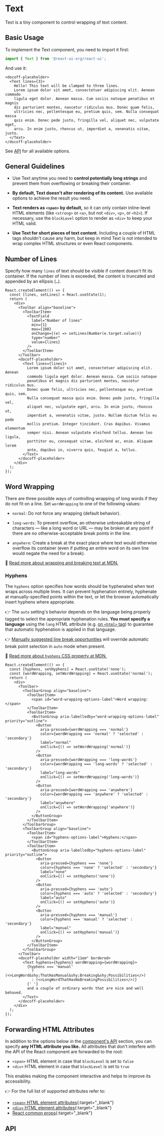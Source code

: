 # Text

Text is a tiny component to control wrapping of text content.

## Basic Usage

To implement the Text component, you need to import it first:

```js
import { Text } from '@react-ui-org/react-ui';
```

And use it:

```docoff-react-preview
<docoff-placeholder>
  <Text lines={3}>
    Hello! This text will be clamped to three lines.
    Lorem ipsum dolor sit amet, consectetuer adipiscing elit. Aenean commodo
    ligula eget dolor. Aenean massa. Cum sociis natoque penatibus et magnis
    dis parturient montes, nascetur ridiculus mus. Donec quam felis,
    ultricies nec, pellentesque eu, pretium quis, sem. Nulla consequat massa
    quis enim. Donec pede justo, fringilla vel, aliquet nec, vulputate eget,
    arcu. In enim justo, rhoncus ut, imperdiet a, venenatis vitae, justo.
  </Text>
</docoff-placeholder>
```

See [API](#api) for all available options.

## General Guidelines

- Use Text anytime you need to **control potentially long strings** and
  prevent them from overflowing or breaking their container.

- **By default, Text doesn't alter rendering of its content.** Use available
  options to achieve the result you need.

- **Text renders as `<span>` by default,** so it can only contain
  inline-level HTML elements (like `<strong>` or `<a>`, but not `<div>`, `<p>`,
  or `<h2>`). If necessary, use the `blockLevel` option to render as `<div>` to
  keep your HTML valid.

- **Use Text for short pieces of text content.** Including a couple of HTML tags
  shouldn't cause any harm, but keep in mind Text is not intended to wrap
  complex HTML structures or even React components.

## Number of Lines

Specify how many `lines` of text should be visible if content doesn't fit its
container. If the number of lines is exceeded, the content is truncated and
appended by an ellipsis (`…`).

```docoff-react-preview
React.createElement(() => {
  const [lines, setLines] = React.useState(1);
  return (
    <div>
      <Toolbar align="baseline">
        <ToolbarItem>
          <TextField
            label="Number of lines"
            min={1}
            max={100}
            onChange={(e) => setLines(Number(e.target.value))}
            type="number"
            value={lines}
          />
        </ToolbarItem>
      </Toolbar>
      <docoff-placeholder>
        <Text lines={lines}>
          Lorem ipsum dolor sit amet, consectetuer adipiscing elit. Aenean
          commodo ligula eget dolor. Aenean massa. Cum sociis natoque
          penatibus et magnis dis parturient montes, nascetur ridiculus mus.
          Donec quam felis, ultricies nec, pellentesque eu, pretium quis, sem.
          Nulla consequat massa quis enim. Donec pede justo, fringilla vel,
          aliquet nec, vulputate eget, arcu. In enim justo, rhoncus ut,
          imperdiet a, venenatis vitae, justo. Nullam dictum felis eu pede
          mollis pretium. Integer tincidunt. Cras dapibus. Vivamus elementum
          semper nisi. Aenean vulputate eleifend tellus. Aenean leo ligula,
          porttitor eu, consequat vitae, eleifend ac, enim. Aliquam lorem
          ante, dapibus in, viverra quis, feugiat a, tellus.
        </Text>
      </docoff-placeholder>
    </div>
  );
});
```

## Word Wrapping

There are three possible ways of controlling wrapping of long words if they do
not fit on a line. Set `wordWrapping` to one of the following values:

- `normal`: Do not force any wrapping (default behavior).

- `long-words`: To prevent overflow, an otherwise unbreakable string of
  characters — like a long word or URL — may be broken at any point if there are
  no otherwise-acceptable break points in the line.

- `anywhere`: Create a break at the exact place where text would otherwise
  overflow its container (even if putting an entire word on its own line would
  negate the need for a break).

📖 [Read more about wrapping and breaking text at MDN.](https://developer.mozilla.org/en-US/docs/Web/CSS/CSS_Text/Wrapping_Text)

### Hyphens

The `hyphens` option specifies how words should be hyphenated when text wraps
across multiple lines. It can prevent hyphenation entirely, hyphenate at
manually-specified points within the text, or let the browser automatically
insert hyphens where appropriate.

👉 The `auto` setting's behavior depends on the language being properly tagged
to select the appropriate hyphenation rules. **You must specify a language**
using the `lang` HTML attribute (e.g.
[on `<html>` tag](/docs/getting-started/usage#full-example)) to guarantee that
automatic hyphenation is applied in that language.

👉 [Manually suggested line break opportunities](https://developer.mozilla.org/en-US/docs/Web/CSS/hyphens#suggesting_line_break_opportunities)
will override automatic break point selection in `auto` mode when present.

📖 [Read more about `hyphens` CSS property at MDN.](https://developer.mozilla.org/en-US/docs/Web/CSS/hyphens)

```docoff-react-preview
React.createElement(() => {
  const [hyphens, setHyphens] = React.useState('none');
  const [wordWrapping, setWordWrapping] = React.useState('normal');
  return (
    <div>
      <Toolbar>
        <ToolbarGroup align="baseline">
          <ToolbarItem>
            <span id="word-wrapping-options-label">Word wrapping:</span>
          </ToolbarItem>
          <ToolbarItem>
            <ButtonGroup aria-labelledby="word-wrapping-options-label" priority="outline">
              <Button
                aria-pressed={wordWrapping === 'normal'}
                color={wordWrapping === 'normal' ? 'selected' : 'secondary'}
                label="normal"
                onClick={() => setWordWrapping('normal')}
              />
              <Button
                aria-pressed={wordWrapping === 'long-words'}
                color={wordWrapping === 'long-words' ? 'selected' : 'secondary'}
                label="long-words"
                onClick={() => setWordWrapping('long-words')}
              />
              <Button
                aria-pressed={wordWrapping === 'anywhere'}
                color={wordWrapping === 'anywhere' ? 'selected' : 'secondary'}
                label="anywhere"
                onClick={() => setWordWrapping('anywhere')}
              />
            </ButtonGroup>
          </ToolbarItem>
        </ToolbarGroup>
        <ToolbarGroup align="baseline">
          <ToolbarItem>
            <span id="hyphens-options-label">Hyphens:</span>
          </ToolbarItem>
          <ToolbarItem>
            <ButtonGroup aria-labelledby="hyphens-options-label" priority="outline">
              <Button
                aria-pressed={hyphens === 'none'}
                color={hyphens === 'none' ? 'selected' : 'secondary'}
                label="none"
                onClick={() => setHyphens('none')}
              />
              <Button
                aria-pressed={hyphens === 'auto'}
                color={hyphens === 'auto' ? 'selected' : 'secondary'}
                label="auto"
                onClick={() => setHyphens('auto')}
              />
              <Button
                aria-pressed={hyphens === 'manual'}
                color={hyphens === 'manual' ? 'selected' : 'secondary'}
                label="manual"
                onClick={() => setHyphens('manual')}
              />
            </ButtonGroup>
          </ToolbarItem>
        </ToolbarGroup>
      </Toolbar>
      <docoff-placeholder width="11em" bordered>
        <Text hyphens={hyphens} wordWrapping={wordWrapping}>
          {hyphens === 'manual'
            ? (<>LongWord&shy;ThatHasManual&shy;Breaking&shy;Possibilities</>)
            : (<>LongWordThatHasNoBreakingPossibilities</>)}
          {' '}
          and a couple of ordinary words that are nice and well behaved.
        </Text>
      </docoff-placeholder>
    </div>
  );
});
```

## Forwarding HTML Attributes

In addition to the options below in the [component's API](#api) section, you
can specify **any HTML attribute you like.** All attributes that don't interfere
with the API of the React component are forwarded to the root:

- `<span>` HTML element in case that `blockLevel` is set to `false`
- `<div>` HTML element in case that `blockLevel` is set to `true`

This enables making the component interactive and helps to improve its
accessibility.

👉 For the full list of supported attributes refer to:

- [`<span>` HTML element attributes][span-attributes]{:target="_blank"}
- [`<div>` HTML element attributes][div-attributes]{:target="_blank"}
- [React common props]{:target="_blank"}

## API

<docoff-react-props src="/components/Text/Text.jsx"></docoff-react-props>

[div-attributes]: https://developer.mozilla.org/en-US/docs/Web/HTML/Element/div#attributes
[React common props]: https://react.dev/reference/react-dom/components/common#common-props
[span-attributes]: https://developer.mozilla.org/en-US/docs/Web/HTML/Element/span#attributes

